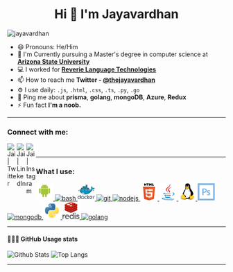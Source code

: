 
<h1 align="center">Hi 👋 I'm Jayavardhan</h1>
<p align="left"> <img src="https://komarev.com/ghpvc/?username=jayavardhan3112&label=Profile%20views&color=0e75b6&style=plastic" alt="jayavardhan" /> </p>

- 😄 Pronouns: He/Him
- 🔭 I'm Currently pursuing a Master's degree in computer science at **[Arizona State University](https://www.asu.edu/)**
- 💻 I worked for **[Reverie Language Technologies](https://github.com/orgs/reverieinc/teams/anuvadak)**
- 📫 How to reach me **Twitter - [@thejayavardhan](https://twitter.com/thejayavardhan)**
- ⚙️ I use daily: `.js`, `.html`, `.css`, `.ts`, `.py`, `.go`
- 💬 Ping me about **prisma**, **golang**, **mongoDB**, **Azure**, **Redux**
- ⚡ Fun fact **I'm a noob.**

---

### Connect with me:

[<img align="left" alt="Jai | Twitter" width="22px" src="https://cdn.jsdelivr.net/npm/simple-icons@v3/icons/twitter.svg" />][twitter]
[<img align="left" alt="Jai | LinkedIn" width="22px" src="https://cdn.jsdelivr.net/npm/simple-icons@v3/icons/linkedin.svg" />][linkedin]
[<img align="left" alt="Jai | Instagram" width="22px" src="https://cdn.jsdelivr.net/npm/simple-icons@v3/icons/instagram.svg" />][instagram]

<br />

---

<h3 align="left">What I use:</h3>
<p align="left"> <a href="https://developer.android.com" target="_blank"> <img src="https://raw.githubusercontent.com/devicons/devicon/master/icons/android/android-original-wordmark.svg" alt="android" width="40" height="40"/> </a> <a href="https://www.gnu.org/software/bash/" target="_blank"> <img src="https://www.vectorlogo.zone/logos/gnu_bash/gnu_bash-icon.svg" alt="bash" width="40" height="40"/> </a> <a href="https://www.docker.com/" target="_blank"> <img src="https://raw.githubusercontent.com/devicons/devicon/master/icons/docker/docker-original-wordmark.svg" alt="docker" width="40" height="40"/> </a> <a href="https://git-scm.com/" target="_blank"> <img src="https://www.vectorlogo.zone/logos/git-scm/git-scm-icon.svg" alt="git" width="40" height="40"/> </a> <a href="https://nodejs.org" target="_blank"> <img src="https://www.vectorlogo.zone/logos/nodejs/nodejs-icon.svg" alt="nodejs" width="40" height="40"/> </a> <a href="https://www.w3.org/html/" target="_blank"> <img src="https://raw.githubusercontent.com/devicons/devicon/master/icons/html5/html5-original-wordmark.svg" alt="html5" width="40" height="40"/> </a> <a href="https://www.java.com" target="_blank"> <img src="https://raw.githubusercontent.com/devicons/devicon/master/icons/java/java-original.svg" alt="java" width="40" height="40"/> </a> <a href="https://www.linux.org/" target="_blank"> <img src="https://raw.githubusercontent.com/devicons/devicon/master/icons/linux/linux-original.svg" alt="linux" width="40" height="40"/> </a> <a href="https://www.photoshop.com/en" target="_blank"> <img src="https://raw.githubusercontent.com/devicons/devicon/master/icons/photoshop/photoshop-line.svg" alt="photoshop" width="40" height="40"/> </a> <a href="https://www.mongodb.com/" target="_blank"> <img src="https://www.vectorlogo.zone/logos/mongodb/mongodb-icon.svg" alt="mongodb" width="40" height="40"/> </a> <a href="https://www.python.org" target="_blank"> <img src="https://raw.githubusercontent.com/devicons/devicon/master/icons/python/python-original.svg" alt="python" width="40" height="40"/> </a> <a href="https://redis.io" target="_blank"> <img src="https://raw.githubusercontent.com/devicons/devicon/master/icons/redis/redis-original-wordmark.svg" alt="redis" width="40" height="40"/> </a> <a href="https://golang.org/" target="_blank"> <img src="https://www.vectorlogo.zone/logos/golang/golang-vertical.svg" alt="golang" width="40" height="40"/> </a> </p>

---

<div>
  <h4>👨🏻‍💻 GitHub Usage stats</h4>
</div>

![Github Stats](https://github-readme-stats.vercel.app/api?username=jayavardhan3112&show_icons=true&theme=tokyonight&locale=en&count_private=true&include_all_commits=true)
![Top Langs](https://github-readme-stats.vercel.app/api/top-langs?username=jayavardhan3112&show_icons=true&theme=tokyonight&hide=TeX&layout=compact)

---

[twitter]: https://twitter.com/thejayavardhan
[instagram]: https://instagram.com/trippinwithjai
[linkedin]: https://linkedin.com/in/jayavardhan-karampudi
